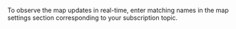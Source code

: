 To observe the map updates in real-time, enter matching names in the map settings section corresponding to your subscription topic.